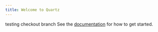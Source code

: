 ```yaml
---
title: Welcome to Quartz
---
```


testing checkout branch
See the [documentation](https://quartz.jzhao.xyz) for how to get started.
